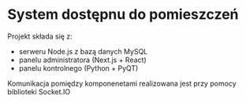# System dostępnu do pomieszczeń

Projekt składa się z:

- serweru Node.js z bazą danych MySQL
- panelu administratora (Next.js + React)
- panelu kontrolnego (Python + PyQT)

Komunikacja pomiędzy komponenetami realizowana jest przy pomocy biblioteki Socket.IO
